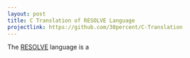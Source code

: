 ```yaml
---
layout: post
title: C Translation of RESOLVE Language
projectlink: https://github.com/30percent/C-Translation
---
```




<!--postbreak-->

The [RESOLVE](http://www.cs.clemson.edu/resolve/) language is a 